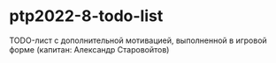 # ptp2022-8-todo-list
TODO-лист с дополнительной мотивацией, выполненной в игровой форме (капитан: Александр Старовойтов)
